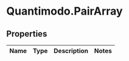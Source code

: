 # Quantimodo.PairArray

## Properties
Name | Type | Description | Notes
------------ | ------------- | ------------- | -------------


